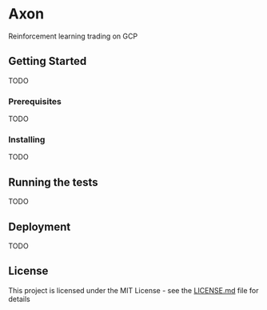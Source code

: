 # Axon

Reinforcement learning trading on GCP

## Getting Started

TODO

### Prerequisites

TODO

### Installing

TODO

## Running the tests

TODO

## Deployment

TODO

## License

This project is licensed under the MIT License - see the [LICENSE.md](LICENSE.md) file for details
